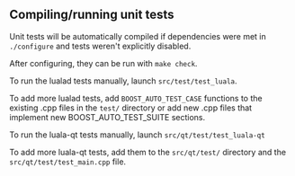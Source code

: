 Compiling/running unit tests
------------------------------------

Unit tests will be automatically compiled if dependencies were met in `./configure`
and tests weren't explicitly disabled.

After configuring, they can be run with `make check`.

To run the lualad tests manually, launch `src/test/test_luala`.

To add more lualad tests, add `BOOST_AUTO_TEST_CASE` functions to the existing
.cpp files in the `test/` directory or add new .cpp files that
implement new BOOST_AUTO_TEST_SUITE sections.

To run the luala-qt tests manually, launch `src/qt/test/test_luala-qt`

To add more luala-qt tests, add them to the `src/qt/test/` directory and
the `src/qt/test/test_main.cpp` file.
